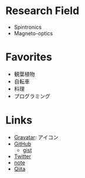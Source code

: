# Research Field
* Spintronics
* Magneto-optics

# Favorites
- 観葉植物
- 自転車
- 料理
- プログラミング

# Links
- [Gravatar](https://ja.gravatar.com/hitorigotomemo): アイコン
- [GitHub](https://github.com/y-marui)
  - [gist](https://gist.github.com/y-marui)
- [Twitter](https://twitter.com/_y_marui)
- [note](https://note.com/y_marui)
- [Qiita](https://qiita.com/y_marui)
